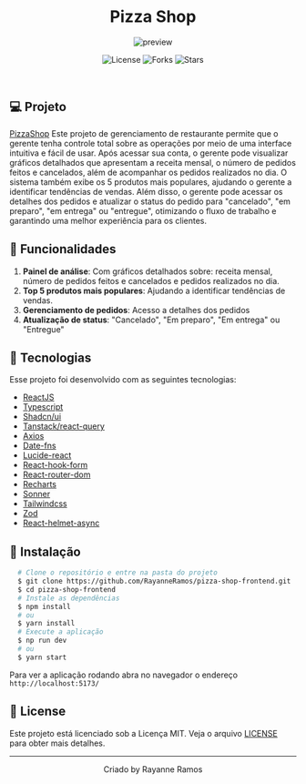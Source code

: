 <h1 align='center'>Pizza Shop</h1>

<p align='center'>
  <img src='https://github.com/user-attachments/assets/931f4099-0b02-4e62-bab7-667fddb31735' alt='preview' />
</p>

<p  align='center'>
  <img src='https://img.shields.io/badge/license-MIT-%23835afd' alt='License' />
  <img src='https://img.shields.io/badge/forks-MIT-%23835afd' alt='Forks' />
  <img src='https://img.shields.io/badge/stars-MIT-%23835afd' alt='Stars' />
</p>

<br>

## 💻 Projeto

[PizzaShop]() Este projeto de gerenciamento de restaurante permite que o gerente tenha controle total sobre as operações por meio de uma interface intuitiva e fácil de usar. Após acessar sua conta, o gerente pode visualizar gráficos detalhados que apresentam a receita mensal, o número de pedidos feitos e cancelados, além de acompanhar os pedidos realizados no dia. O sistema também exibe os 5 produtos mais populares, ajudando o gerente a identificar tendências de vendas. Além disso, o gerente pode acessar os detalhes dos pedidos e atualizar o status do pedido para "cancelado", "em preparo", "em entrega" ou "entregue", otimizando o fluxo de trabalho e garantindo uma melhor experiência para os clientes.

## 🌟 Funcionalidades

1. **Painel de análise**: Com gráficos detalhados sobre: receita mensal, número de pedidos feitos e cancelados e pedidos realizados no dia.
2. **Top 5 produtos mais populares**: Ajudando a identificar tendências de vendas.
3. **Gerenciamento de pedidos**: Acesso a detalhes dos pedidos
4. **Atualização de status**: "Cancelado", "Em preparo", "Em entrega" ou "Entregue"

## 🧪 Tecnologias

Esse projeto foi desenvolvido com as seguintes tecnologias:

- [ReactJS](https://react.dev/)
- [Typescript](https://www.typescriptlang.org/)
- [Shadcn/ui](https://ui.shadcn.com/)
- [Tanstack/react-query](https://tanstack.com/query/latest)
- [Axios](https://axios-http.com/ptbr/docs/intro)
- [Date-fns](https://date-fns.org/)
- [Lucide-react](https://lucide.dev/guide/packages/lucide-react)
- [React-hook-form](https://www.react-hook-form.com/)
- [React-router-dom](https://reactrouter.com/)
- [Recharts](https://recharts.org/)
- [Sonner](https://sonner.emilkowal.ski/)
- [Tailwindcss](https://tailwindcss.com/)
- [Zod](https://zod.dev/)
- [React-helmet-async](https://github.com/staylor/react-helmet-async/blob/main/LICENSE)

## 🚀 Instalação

```bash
  # Clone o repositório e entre na pasta do projeto
  $ git clone https://github.com/RayanneRamos/pizza-shop-frontend.git
  $ cd pizza-shop-frontend
  # Instale as dependências
  $ npm install
  # ou
  $ yarn install
  # Execute a aplicação
  $ np run dev
  # ou
  $ yarn start
```

Para ver a aplicação rodando abra no navegador o endereço `http://localhost:5173/`

## 📝 License

Este projeto está licenciado sob a Licença MIT. Veja o arquivo [LICENSE](LICENSE) para obter mais detalhes.

---

<p align='center'>Criado by Rayanne Ramos</p>
